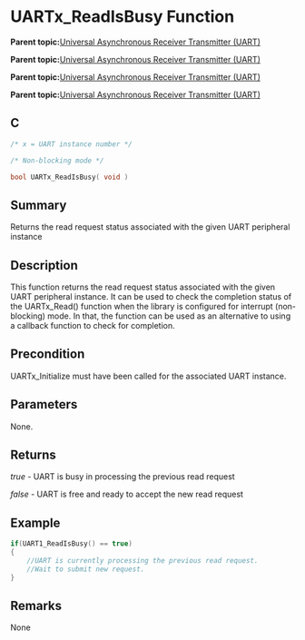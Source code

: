 # UARTx\_ReadIsBusy Function

**Parent topic:**[Universal Asynchronous Receiver Transmitter \(UART\)](GUID-3C0B743B-4792-4E9A-AD13-6E911B56B2D0.md)

**Parent topic:**[Universal Asynchronous Receiver Transmitter \(UART\)](GUID-E963A84D-73EE-4E3C-A248-B4FA24F54183.md)

**Parent topic:**[Universal Asynchronous Receiver Transmitter \(UART\)](GUID-12BEB185-3D34-4589-A74C-34A758C5DAB7.md)

**Parent topic:**[Universal Asynchronous Receiver Transmitter \(UART\)](GUID-AA31911E-0C81-4A7D-A72F-20D9976E9E6E.md)

## C

```c
/* x = UART instance number */

/* Non-blocking mode */

bool UARTx_ReadIsBusy( void )
```

## Summary

Returns the read request status associated with the given UART peripheral instance

## Description

This function returns the read request status associated with the given UART peripheral instance. It can be used to check the completion status of the UARTx\_Read\(\) function when the library is configured for interrupt \(non-blocking\) mode. In that, the function can be used as an alternative to using a callback function to check for completion.

## Precondition

UARTx\_Initialize must have been called for the associated UART instance.

## Parameters

None.

## Returns

*true* - UART is busy in processing the previous read request

*false* - UART is free and ready to accept the new read request

## Example

```c
if(UART1_ReadIsBusy() == true)
{
    //UART is currently processing the previous read request.
    //Wait to submit new request.
}

```

## Remarks

None

